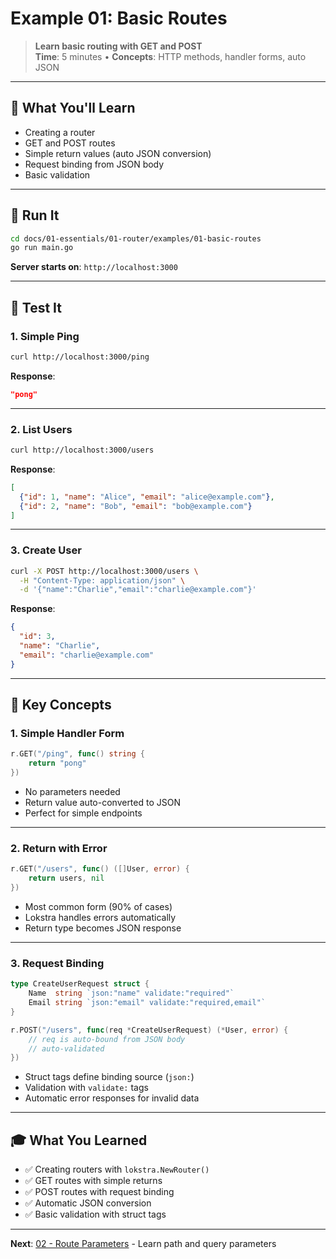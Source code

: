 # Example 01: Basic Routes

> **Learn basic routing with GET and POST**  
> **Time**: 5 minutes • **Concepts**: HTTP methods, handler forms, auto JSON

---

## 🎯 What You'll Learn

- Creating a router
- GET and POST routes
- Simple return values (auto JSON conversion)
- Request binding from JSON body
- Basic validation

---

## 🚀 Run It

```bash
cd docs/01-essentials/01-router/examples/01-basic-routes
go run main.go
```

**Server starts on**: `http://localhost:3000`

---

## 🧪 Test It

### 1. Simple Ping
```bash
curl http://localhost:3000/ping
```

**Response**:
```json
"pong"
```

---

### 2. List Users
```bash
curl http://localhost:3000/users
```

**Response**:
```json
[
  {"id": 1, "name": "Alice", "email": "alice@example.com"},
  {"id": 2, "name": "Bob", "email": "bob@example.com"}
]
```

---

### 3. Create User
```bash
curl -X POST http://localhost:3000/users \
  -H "Content-Type: application/json" \
  -d '{"name":"Charlie","email":"charlie@example.com"}'
```

**Response**:
```json
{
  "id": 3,
  "name": "Charlie",
  "email": "charlie@example.com"
}
```

---

## 📝 Key Concepts

### 1. Simple Handler Form
```go
r.GET("/ping", func() string {
    return "pong"
})
```

- No parameters needed
- Return value auto-converted to JSON
- Perfect for simple endpoints

---

### 2. Return with Error
```go
r.GET("/users", func() ([]User, error) {
    return users, nil
})
```

- Most common form (90% of cases)
- Lokstra handles errors automatically
- Return type becomes JSON response

---

### 3. Request Binding
```go
type CreateUserRequest struct {
    Name  string `json:"name" validate:"required"`
    Email string `json:"email" validate:"required,email"`
}

r.POST("/users", func(req *CreateUserRequest) (*User, error) {
    // req is auto-bound from JSON body
    // auto-validated
})
```

- Struct tags define binding source (`json:`)
- Validation with `validate:` tags
- Automatic error responses for invalid data

---

## 🎓 What You Learned

- ✅ Creating routers with `lokstra.NewRouter()`
- ✅ GET routes with simple returns
- ✅ POST routes with request binding
- ✅ Automatic JSON conversion
- ✅ Basic validation with struct tags

---

**Next**: [02 - Route Parameters](../02-route-parameters/) - Learn path and query parameters

